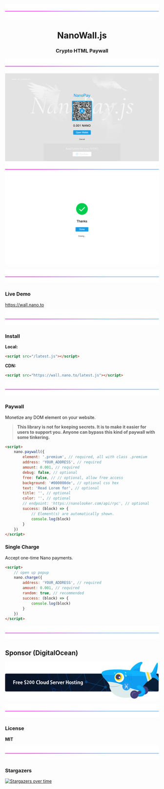 ![line](https://github.com/fwd/n2/raw/master/.github/line.png)

<h1 align="center">NanoWall.js</h1>

<h3 align="center">Crypto HTML Paywall</h3>

![line](https://github.com/fwd/n2/raw/master/.github/line.png)
![line](https://github.com/fwd/nano-wall/raw/master/img/splash2.png)
![line](https://github.com/fwd/n2/raw/master/.github/line.png)
![line](https://github.com/fwd/nano-wall/raw/master/img/splash3.png)

![line](https://github.com/fwd/n2/raw/master/.github/line.png)

### Live Demo

<a target="_blank" href="https://blog.nano.to">https://wall.nano.to</a>

![line](https://github.com/fwd/n2/raw/master/.github/line.png)

### Install

**Local:**
```html
<script src="/latest.js"></script>
```

**CDN:**
```html
<script src="https://wall.nano.to/latest.js"></script>
```

![line](https://github.com/fwd/n2/raw/master/.github/line.png)

### Paywall

Monetize any DOM element on your website.

> **This library is not for keeping secrets. It is to make it easier for users to support you. Anyone can bypass this kind of  paywall with some tinkering.**

```html
<script>
    nano.paywall({ 
        element: '.premium', // required, all with class .premium
        address: 'YOUR_ADDRESS', // required
        amount: 0.001, // required
        debug: false, // optional
        free: false, // // optional, allow free access
        background: '#000000de', // optional css hex
        text: 'Read Lorem for', // optional
        title: '', // optional
        color: '', // optional
        // endpoint: 'https://nanolooker.com/api/rpc', // optional
        success: (block) => {
            // Element(s) are automatically shown.
            console.log(block)
        }
    })
</script>
```

### Single Charge

Accept one-time Nano payments.

```html
<script>
    // open up popup
    nano.charge({ 
        address: 'YOUR_ADDRESS', // required
        amount: 0.001, // required
        random: true, // recommended
        success: (block) => {
            console.log(block)
        }
    })
</script>
```

![line](https://github.com/fwd/n2/raw/master/.github/line.png)

## Sponsor (DigitalOcean)

<a align="center" target="_blank" href="https://m.do.co/c/f139acf4ddcb"><img style="object-fit: contain;
    max-width: 100%;" src="https://github.com/fwd/fwd/raw/master/ads/digitalocean_new.png" width="970" /></a>

![line](https://github.com/fwd/n2/raw/master/.github/line.png)

### License

**MIT**

![line](https://github.com/fwd/n2/raw/master/.github/line.png)

### Stargazers

[![Stargazers over time](https://starchart.cc/fwd/nano-pay.svg)](https://github.com/fwd/nano-pay)
